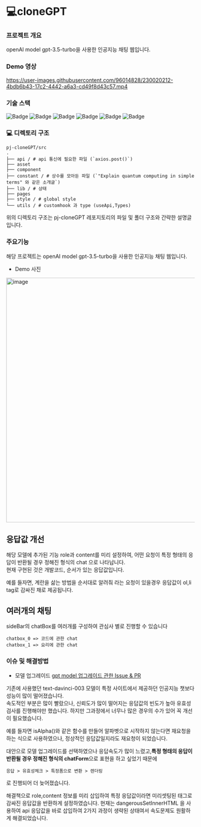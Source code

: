 # 💻cloneGPT

### 프로젝트 개요

 openAI model gpt-3.5-turbo을 사용한 인공지능 채팅 웹입니다.
### Demo 영상 


https://user-images.githubusercontent.com/96014828/230020212-4bdb6b43-17c2-4442-a6a3-cd49f8d43c57.mp4



### 기술 스택

![Badge](https://img.shields.io/badge/React-61DAFB?style=flat&logo=React&logoColor=white)
![Badge](https://img.shields.io/badge/NextJS-000000?style=flat&logo=Next.js&logoColor=white)
![Badge](https://img.shields.io/badge/storybook-FF4785?style=flat&logo=storybook&logoColor=white)
![Badge](https://img.shields.io/badge/TypeScript-3178C6?style=flat&logo=TypeScript&logoColor=white)
![Badge](https://img.shields.io/badge/Recoil-764ABC?style=flat&logo=Recoil&logoColor=white)
![Badge](https://img.shields.io/badge/Tanstack--Query-000000?style=flat&logoColor=white)

### 💻 디렉토리 구조

```
pj-cloneGPT/src
.
├── api / # api 통신에 필요한 파일 (`axios.post()`)
├── asset 
├── component 
├── constant / # 상수를 모아둔 파일 (`"Explain quantum computing in simple terms" 와 같은 소개글`)
├── lib / # 상태
├── pages 
├── style / # global style
└── utils / # customhook 과 type (useApi,Types)

```

위의 디렉토리 구조는 pj-cloneGPT 레포지토리의 파일 및 폴더 구조와 간략한 설명글입니다.

### 주요기능
 해당 프로젝트는 openAI model gpt-3.5-turbo을 사용한 인공지능 채팅 웹입니다.
 
- Demo 사진
<img width="654" alt="image" src="https://user-images.githubusercontent.com/96014828/229769595-8b5a6aba-324d-4e13-8b3d-293e98aa11b6.png">

## 응답값 개선

해당 모델에 추가된 기능 role과 content를 미리 설정하여, 
어떤 요청이 특정 형태의 응답이 반환될 경우 정해진 형식의 chat 으로 나타납니다.  
현재 구현된 것은 개발코드, 순서가 있는 응답값입니다.

예를 들자면, 계란을 삶는 방법을 순서대로 알려줘 라는 요청이 있을경우 응답값이 ol,li tag로 감싸진 채로 제공됩니다.


## 여러개의 채팅

sideBar의 chatBox를 여러개를 구성하여 관심사 별로 진행할 수 있습니다
```
chatbox_0 => 코드에 관한 chat 
chatbox_1 => 요리에 관한 chat 
```

### 이슈 및 해결방법
- 모델 업그레이드 [gpt model 업그레이드 관한 Issue & PR](https://github.com/LLSJYY/pj-cloneGPT/issues/25)

기존에 사용했던 text-davinci-003 모델이 특정 사이트에서 제공하던 인공지능 챗보다 성능이 많이 떨어졌습니다.  
속도적인 부분은 많이 빨랐으나, 신뢰도가 많이 떨어지는 응답값의 빈도가 높아 유효성검사를 진행해야만 했습니다.
하지만 그과정에서 너무나 많은 경우의 수가 있어 꼭 개선이 필요했습니다. 

예를 들자면 isAlpha()와 같은 함수를 만들어 알파벳으로 시작하지 않는다면 재요청을 하는 식으로 사용하였으나, 정상적인 응답값일지라도 
재요청이 되었습니다. 

대안으로 모델 업그레이드를 선택하였으나 응답속도가 많이 느렸고,<strong>특정 형태의 응답이 반환될 경우 정해진 형식의 chatForm</strong>으로 표현을 하고 싶었기
때문에 
```
응답 > 유효성체크 > 특정폼으로 변환 > 렌더링 
```
로 진행되어 더 늦어졌습니다.

해결책으로 role,content 정보를 미리 삽입하여 특정 응답값이라면 미리셋팅된 태그로 감싸진 응답값을 반환하게 설정하였습니다.
현재는 dangerousSetInnerHTML 을 사용하여 api 응답값을 바로 삽입하여 2가지 과정이 생략된 상태여서 속도문제도 원활하게 해결되었습니다.





